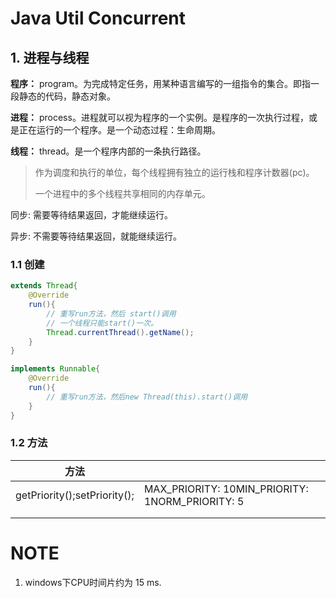 # Java Util Concurrent

## 1. 进程与线程

**程序：** program。为完成特定任务，用某种语言编写的一组指令的集合。即指一段静态的代码，静态对象。

**进程：** process。进程就可以视为程序的一个实例。是程序的一次执行过程，或是正在运行的一个程序。是一个动态过程：生命周期。

**线程：** thread。是一个程序内部的一条执行路径。

> 作为调度和执行的单位，每个线程拥有独立的运行栈和程序计数器(pc)。
>
> 一个进程中的多个线程共享相同的内存单元。

同步: 需要等待结果返回，才能继续运行。

异步: 不需要等待结果返回，就能继续运行。

### 1.1 创建

```java
extends Thread{
    @Override
	run(){
        // 重写run方法，然后 start()调用
        // 一个线程只能start()一次。
        Thread.currentThread().getName();
    }
}

implements Runnable{
    @Override
	run(){
        // 重写run方法，然后new Thread(this).start()调用
    }
}
```

### 1.2 方法


| 方法                         |                                                 |
| ---------------------------- | ----------------------------------------------- |
| getPriority();setPriority(); | MAX_PRIORITY: 10MIN_PRIORITY: 1NORM_PRIORITY: 5 |
|                              |                                                 |
|                              |                                                 |

# NOTE

1. windows下CPU时间片约为 15 ms.